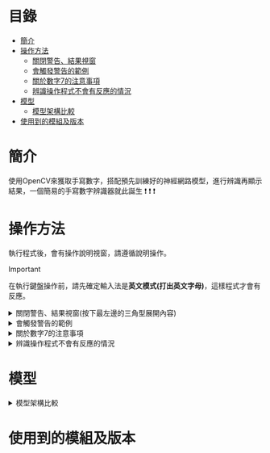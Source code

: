 # 目錄
- [簡介](#簡介)
- [操作方法](#操作方法)
   - [關閉警告、結果視窗](#關閉警告、結果視窗)
   - [會觸發警告的範例](#會觸發警告的範例)
   - [關於數字7的注意事項](#關於數字7的注意事項)
   - [辨識操作程式不會有反應的情況](#辨識操作程式不會有反應的情況)
- [模型](#模型)
   - [模型架構比較](#模型架構比較)
- [使用到的模組及版本](#使用到的模組及版本)
# 簡介
 使用OpenCV來獲取手寫數字，搭配預先訓練好的神經網路模型，進行辨識再顯示結果，一個簡易的手寫數字辨識器就此誕生 :exclamation: :exclamation: :exclamation:
# 操作方法
 執行程式後，會有操作說明視窗，請遵循說明操作。
> [!IMPORTANT]
> 在執行鍵盤操作前，請先確定輸入法是**英文模式(打出英文字母)**，這樣程式才會有反應。
<details>
 <a name="關閉警告、結果視窗"></a>
 <summary>關閉警告、結果視窗(按下最左邊的三角型展開內容)</summary>

 有以下兩種方式:\
 1. 按下視窗右上角的X。![image](/picture/x按鈕.png)
 2. 按下任意鍵
 **(推薦使用此方式)**。\
 **若使用方式1的話，_所有鍵盤操作必須按2次，程式才會有反應_**，因此建議使用方法2。

</details>
<details>
 <a name="會觸發警告的範例"></a>                            
 <summary>會觸發警告的範例</summary>

 1. 一位數時:書寫數字5的過程不連續，有斷點。\
 ![image](/picture/觸發警告範例/1-0.bmp)
 2. 二位數時:數字歪斜+間隔過近。\
 ![image](/picture/觸發警告範例/2-0.png)

</details>
<details>
   <a name="關於數字7的注意事項"></a> 
   <summary>關於數字7的注意事項</summary>

   1. 一位數時:書寫過程不連續有斷點，**絕對會辨識錯誤**，辨識成二位數。\
   ![image](/picture/數字7注意事項/1.bmp)
   2. 二位數時:此情況下進行辨識操作，程式不會有任反應，直到你清除重寫，再進行辨識操作。\
   ![image](/picture/數字7注意事項/2.png)
    
</details>
<details>
 <a name="辨識操作程式不會有反應的情況"></a>
 <summary>辨識操作程式不會有反應的情況</summary>

 1. 輸入法為中文模式，程式無法偵測到你給予的指令。
 2. 程式判定目前書寫的數字超過2位數，幾使是一點程式仍然會判定為一位。\
 ![image](/picture/沒反應情況/0.png) ![image](/picture/沒反應情況/1.png)

</details>

# 模型
<details>
   <a name="模型架構比較"></a> 
   <summary>模型架構比較</summary>

   ![image](/picture/架構比較.bmp)\
   :large_orange_diamond: 架構設計順序: 架構1:arrow_right:架構2:arrow_right:架構3
   
</details>

# 使用到的模組及版本
